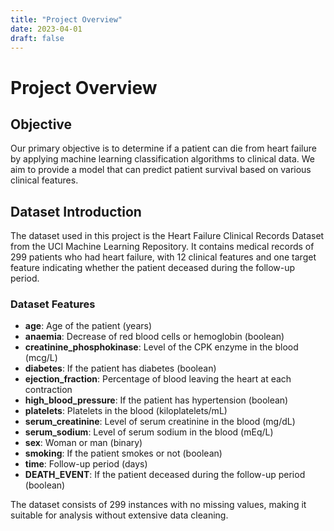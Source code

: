 ```yaml
---
title: "Project Overview"
date: 2023-04-01
draft: false
---
```


# Project Overview

## Objective

Our primary objective is to determine if a patient can die from heart failure by applying machine learning classification algorithms to clinical data. We aim to provide a model that can predict patient survival based on various clinical features.

## Dataset Introduction

The dataset used in this project is the Heart Failure Clinical Records Dataset from the UCI Machine Learning Repository. It contains medical records of 299 patients who had heart failure, with 12 clinical features and one target feature indicating whether the patient deceased during the follow-up period.

### Dataset Features

- **age**: Age of the patient (years)
- **anaemia**: Decrease of red blood cells or hemoglobin (boolean)
- **creatinine_phosphokinase**: Level of the CPK enzyme in the blood (mcg/L)
- **diabetes**: If the patient has diabetes (boolean)
- **ejection_fraction**: Percentage of blood leaving the heart at each contraction
- **high_blood_pressure**: If the patient has hypertension (boolean)
- **platelets**: Platelets in the blood (kiloplatelets/mL)
- **serum_creatinine**: Level of serum creatinine in the blood (mg/dL)
- **serum_sodium**: Level of serum sodium in the blood (mEq/L)
- **sex**: Woman or man (binary)
- **smoking**: If the patient smokes or not (boolean)
- **time**: Follow-up period (days)
- **DEATH_EVENT**: If the patient deceased during the follow-up period (boolean)

The dataset consists of 299 instances with no missing values, making it suitable for analysis without extensive data cleaning.